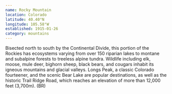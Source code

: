 ```yaml
---
name: Rocky Mountain
location: Colorado
latitude: 40.40°N
longitude: 105.58°W
established: 1915-01-26
category: mountains
---
```


Bisected north to south by the Continental Divide, this portion of the Rockies has ecosystems varying from over 150 riparian lakes to montane and subalpine forests to treeless alpine tundra. Wildlife including elk, moose, mule deer, bighorn sheep, black bears, and cougars inhabit its igneous mountains and glacial valleys. Longs Peak, a classic Colorado fourteener, and the scenic Bear Lake are popular destinations, as well as the historic Trail Ridge Road, which reaches an elevation of more than 12,000 feet (3,700m). (BR)
